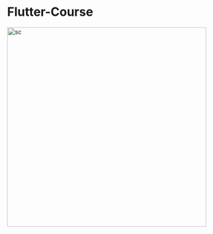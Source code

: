 # Flutter-Course
<img width="465" alt="sc" src="https://github.com/user-attachments/assets/22156314-c378-4cf1-b699-737f52c983f6" />
